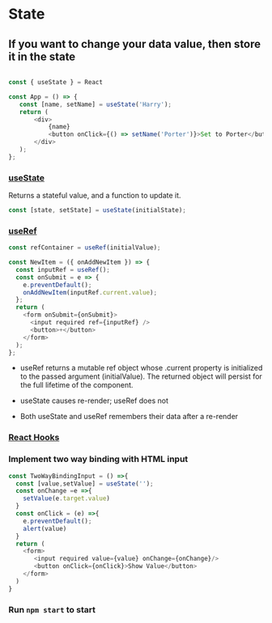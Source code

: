 # State

## If you want to change your data value, then store it in the state

```JavaScript

const { useState } = React

const App = () => {
   const [name, setName] = useState('Harry');
   return (
       <div>
           {name}
           <button onClick={() => setName('Porter')}>Set to Porter</button>
       </div>
   );
};

```

### [useState](https://reactjs.org/docs/hooks-reference.html#usestate)

Returns a stateful value, and a function to update it.

```JavaScript
const [state, setState] = useState(initialState);

```

### [useRef](https://reactjs.org/docs/hooks-reference.html#useref)

```JavaScript
const refContainer = useRef(initialValue);
```

```JavaScript
const NewItem = ({ onAddNewItem }) => {
  const inputRef = useRef();
  const onSubmit = e => {
    e.preventDefault();
    onAddNewItem(inputRef.current.value);
  };
  return (
    <form onSubmit={onSubmit}>
      <input required ref={inputRef} />
      <button>+</button>
    </form>
  );
};
```

-   useRef returns a mutable ref object whose .current property is initialized
    to the passed argument (initialValue). The returned object will persist for
    the full lifetime of the component.

-   useState causes re-render; useRef does not

-   Both useState and useRef remembers their data after a re-render

### [React Hooks](https://reactjs.org/docs/hooks-intro.html)

### Implement two way binding with HTML input

```JavaScript
const TwoWayBindingInput = () =>{
  const [value,setValue] = useState('');
  const onChange =e =>{
    setValue(e.target.value)
  }
  const onClick = (e) =>{
    e.preventDefault();
    alert(value)
  }
  return (
    <form>
       <input required value={value} onChange={onChange}/>
       <button onClick={onClick}>Show Value</button>
    </form>
  )
}
```

### Run `npm start` to start
